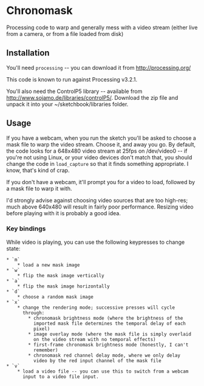 # Chronomask

Processing code to warp and generally mess with a video stream 
(either live from a camera, or from a file loaded from disk)

## Installation

You'll need `processing` -- you can download it from
http://processing.org/

This code is known to run against Processing v3.2.1.

You'll also need the ControlP5 library -- available from
http://www.sojamo.de/libraries/controlP5/. Download the zip file and
unpack it into your ~/sketchbook/libraries folder.

## Usage

If you have a webcam, when you run the sketch you'll be asked to choose
a mask file to warp the video stream. Choose it, and away you go. By
default, the code looks for a 648x480 video stream at 25fps on
/dev/video0 -- if you're not using Linux, or your video devices don't
match that, you should change the code in `load_capture` so that it
finds something appropriate. I know, that's kind of crap.

If you don't have a webcam, it'll prompt you for a video to load,
followed by a mask file to warp it with.

I'd strongly advise against choosing video sources that are too
high-res; much above 640x480 will result in fairly poor performance.
Resizing video before playing with it is probably a good idea.

### Key bindings

While video is playing, you can use the following keypresses to change
state:

    * `m`
        * load a new mask image
    * `w`
        * flip the mask image vertically
    * `a`
        * flip the mask image horizontally
    * `d`
        * choose a random mask image
    * `x`
        * change the rendering mode; successive presses will cycle
          through:
            * chronomask brightness mode (where the brightness of the
              imported mask file determines the temporal delay of each
              pixel)
            * image overlay mode (where the mask file is simply overlaid
              on the video stream with no temporal effects)
            * first-frame chronomask brightness mode (honestly, I can't
              remember)
            * chronomask red channel delay mode, where we only delay
              video by the red input channel of the mask file
    * `v`
        * load a video file -- you can use this to switch from a webcam
          input to a video file input.
